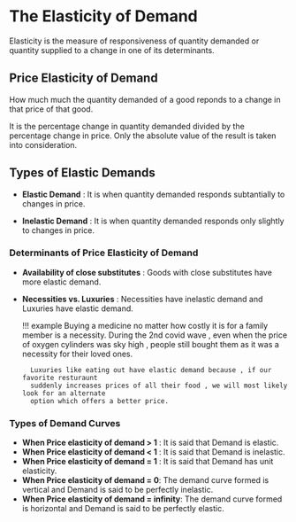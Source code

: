 # The Elasticity of Demand 
Elasticity is the measure of responsiveness of quantity demanded or 
quantity supplied to a change in one of its determinants.

## Price Elasticity of Demand 
How much much the quantity demanded of a good reponds to a change in 
that price of that good.

It is the percentage change in quantity demanded divided by the percentage
change in price. Only the absolute value of the result is taken into consideration.

## Types of Elastic Demands
- **Elastic Demand** : It is when quantity demanded responds subtantially
to changes in price.

- **Inelastic Demand** : It is when quantity demanded responds only slightly
to changes in price.

### Determinants of Price Elasticity of Demand
- **Availability of close substitutes** : Goods with close substitutes have
more elastic demand.

- **Necessities vs. Luxuries** : Necessities have inelastic demand and Luxuries have
elastic demand.

    !!! example
        Buying a medicine no matter how costly it is for a family member is a necessity.
        During the 2nd covid wave , even when the price of oxygen cylinders was sky high ,
        people still bought them as it was a necessity for their loved ones.

        Luxuries like eating out have elastic demand because , if our favorite resturaunt 
        suddenly increases prices of all their food , we will most likely look for an alternate
        option which offers a better price.

### Types of Demand Curves
- **When Price elasticity of demand > 1** : It is said that Demand is elastic.
- **When Price elasticity of demand < 1** : It is said that Demand is inelastic.
- **When Price elasticity of demand = 1** : It is said that Demand has unit elasticity.
- **When Price elasticity of demand = 0**: The demand curve formed is vertical 
and Demand is said to be perfectly inelastic.
- **When Price elasticity of demand = infinity**: The demand curve formed is horizontal
and Demand is said to be perfectly elastic.



